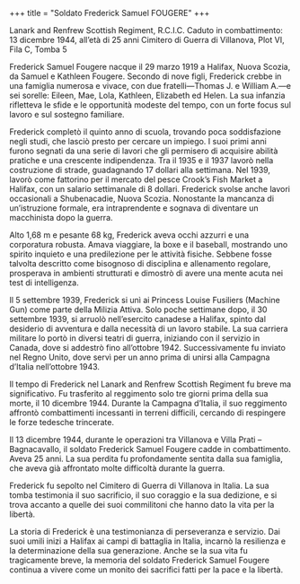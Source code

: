 +++
title = "Soldato Frederick Samuel FOUGERE"
+++

Lanark and Renfrew Scottish Regiment, R.C.I.C.
Caduto in combattimento: 13 dicembre 1944, all’età di 25 anni
Cimitero di Guerra di Villanova, Plot VI, Fila C, Tomba 5

Frederick Samuel Fougere nacque il 29 marzo 1919 a Halifax, Nuova Scozia, da Samuel e Kathleen Fougere. Secondo di nove figli, Frederick crebbe in una famiglia numerosa e vivace, con due fratelli—Thomas J. e William A.—e sei sorelle: Eileen, Mae, Lola, Kathleen, Elizabeth ed Helen. La sua infanzia rifletteva le sfide e le opportunità modeste del tempo, con un forte focus sul lavoro e sul sostegno familiare.

Frederick completò il quinto anno di scuola, trovando poca soddisfazione negli studi, che lasciò presto per cercare un impiego. I suoi primi anni furono segnati da una serie di lavori che gli permisero di acquisire abilità pratiche e una crescente indipendenza. Tra il 1935 e il 1937 lavorò nella costruzione di strade, guadagnando 17 dollari alla settimana. Nel 1939, lavorò come fattorino per il mercato del pesce Crook’s Fish Market a Halifax, con un salario settimanale di 8 dollari. Frederick svolse anche lavori occasionali a Shubenacadie, Nuova Scozia. Nonostante la mancanza di un’istruzione formale, era intraprendente e sognava di diventare un macchinista dopo la guerra.

Alto 1,68 m e pesante 68 kg, Frederick aveva occhi azzurri e una corporatura robusta. Amava viaggiare, la boxe e il baseball, mostrando uno spirito inquieto e una predilezione per le attività fisiche. Sebbene fosse talvolta descritto come bisognoso di disciplina e allenamento regolare, prosperava in ambienti strutturati e dimostrò di avere una mente acuta nei test di intelligenza.

Il 5 settembre 1939, Frederick si unì ai Princess Louise Fusiliers (Machine Gun) come parte della Milizia Attiva. Solo poche settimane dopo, il 30 settembre 1939, si arruolò nell’esercito canadese a Halifax, spinto dal desiderio di avventura e dalla necessità di un lavoro stabile. La sua carriera militare lo portò in diversi teatri di guerra, iniziando con il servizio in Canada, dove si addestrò fino all’ottobre 1942. Successivamente fu inviato nel Regno Unito, dove servì per un anno prima di unirsi alla Campagna d’Italia nell’ottobre 1943.

Il tempo di Frederick nel Lanark and Renfrew Scottish Regiment fu breve ma significativo. Fu trasferito al reggimento solo tre giorni prima della sua morte, il 10 dicembre 1944. Durante la Campagna d’Italia, il suo reggimento affrontò combattimenti incessanti in terreni difficili, cercando di respingere le forze tedesche trincerate.

Il 13 dicembre 1944, durante le operazioni tra Villanova e Villa Prati – Bagnacavallo, il soldato Frederick Samuel Fougere cadde in combattimento. 
Aveva 25 anni. 
La sua perdita fu profondamente sentita dalla sua famiglia, che aveva già affrontato molte difficoltà durante la guerra.

Frederick fu sepolto nel Cimitero di Guerra di Villanova in Italia. La sua tomba testimonia il suo sacrificio, il suo coraggio e la sua dedizione, e si trova accanto a quelle dei suoi commilitoni che hanno dato la vita per la libertà.

La storia di Frederick è una testimonianza di perseveranza e servizio. Dai suoi umili inizi a Halifax ai campi di battaglia in Italia, incarnò la resilienza e la determinazione della sua generazione.
Anche se la sua vita fu tragicamente breve, la memoria del soldato Frederick Samuel Fougere continua a vivere come un monito dei sacrifici fatti per la pace e la libertà.
